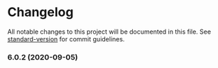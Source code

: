 # Changelog

All notable changes to this project will be documented in this file. See [standard-version](https://github.com/conventional-changelog/standard-version) for commit guidelines.

### 6.0.2 (2020-09-05)
